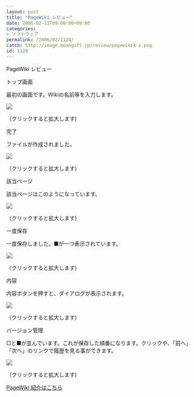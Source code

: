 ```yaml
---
layout: post
title: "PageWiki レビュー"
date: 2006-02-11T09:00:00+09:00
categories:
- ソフトウェア
permalink: /2006/02/1124/
catch: http://image.moongift.jp/review/pagewiki4.s.png
id: 1128
---
```

PageWiki レビュー  
<!--more-->

トップ画面

  

最初の画面です。Wikiの名前等を入力します。

  

[![](http://image.moongift.jp/review/pagewiki1.s.png)](http://image.moongift.jp/review/pagewiki1.png)  
  
（クリックすると拡大します)

  

完了

  

ファイルが作成されました。

  

[![](http://image.moongift.jp/review/pagewiki2.s.png)](http://image.moongift.jp/review/pagewiki2.png)  
  
（クリックすると拡大します)

  

該当ページ

  

該当ページはこのようになっています。

  

[![](http://image.moongift.jp/review/pagewiki3.s.png)](http://image.moongift.jp/review/pagewiki3.png)  
  
（クリックすると拡大します)

  

一度保存

  

一度保存しました。■が一つ表示されています。

  

[![](http://image.moongift.jp/review/pagewiki4.s.png)](http://image.moongift.jp/review/pagewiki4.png)  
  
（クリックすると拡大します)

  

内容

  

内容ボタンを押すと、ダイアログが表示されます。

  

[![](http://image.moongift.jp/review/pagewiki5.s.png)](http://image.moongift.jp/review/pagewiki5.png)  
  
（クリックすると拡大します)

  

バージョン管理

  

□と■が並んでいます。これが保存した順番になります。クリックや、「前へ」「次へ」のリンクで履歴を見る事ができます。

  

[![](http://image.moongift.jp/review/pagewiki6.s.png)](http://image.moongift.jp/review/pagewiki6.png)  
  
（クリックすると拡大します)

  

[PageWiki 紹介はこちら](http://oss.moongift.jp/intro/i-1117.html)


